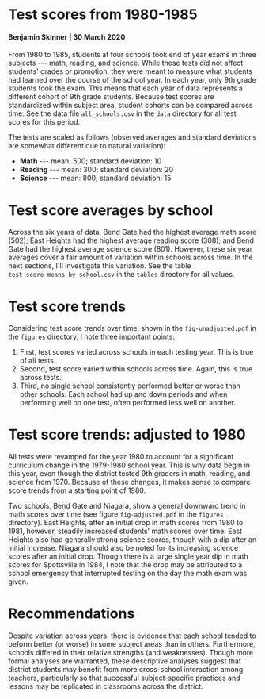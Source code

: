 # Test scores from 1980-1985
#### Benjamin Skinner | 30 March 2020

From 1980 to 1985, students at four schools took end of year exams in
three subjects --- math, reading, and science. While these tests did
not affect students' grades or promotion, they were meant to measure
what students had learned over the course of the school year. In each
year, only 9th grade students took the exam. This means that each year
of data represents a different cohort of 9th grade students. Because
test scores are standardized within subject area, student cohorts can
be compared across time. See the data file `all_schools.csv` in the `data`
directory for all test scores for this period.

The tests are scaled as follows (observed averages and standard
deviations are somewhat different due to natural variation):

- **Math** --- mean: 500; standard deviation: 10
- **Reading** --- mean: 300; standard deviation: 20
- **Science** --- mean: 800; standard deviation: 15

# Test score averages by school

Across the six years of data, Bend Gate had the highest average math
score (502); East Heights had the highest average reading score (308);
and Bend Gate had the highest average science score (801). However,
these six year averages cover a fair amount of variation within
schools across time. In the next sections, I'll investigate this
variation. See the table `test_score_means_by_school.csv` in the
`tables` directory for all values.

# Test score trends

Considering test score trends over time, shown in the
`fig-unadjusted.pdf` in the `figures` directory, I note three
important points:

1. First, test scores varied across schools in each testing year. This
is true of all tests.
2. Second, test score varied within schools across time. Again, this
   is true across tests.
3. Third, no single school consistently performed better or worse than
   other schools. Each school had up and down periods and when
   performing well on one test, often performed less well on another.
   
# Test score trends: adjusted to 1980

All tests were revamped for the year 1980 to account for a significant
curriculum change in the 1979-1980 school year. This is why data begin
in this year, even though the district tested 9th graders in math,
reading, and science from 1970. Because of these changes, it makes
sense to compare score trends from a starting point of 1980.

Two schools, Bend Gate and Niagara, show a general downward trend in
math scores over time (see figure `fig-adjusted.pdf` in the `figures`
directory). East Heights, after an initial drop in math scores from
1980 to 1981, however, steadily increased students' math scores over
time. East Heights also had generally strong science scores, though
with a dip after an initial increase. Niagara should also be noted for
its increasing science scores after an initial drop. Though there is a
large single year dip in math scores for Spottsville in 1984, I note
that the drop may be attributed to a school emergency that interrupted
testing on the day the math exam was given.

# Recommendations

Despite variation across years, there is evidence that each school
tended to peform better (or worse) in some subject areas than in
others. Furthermore, schools differed in their relative strengths (and
weaknesses). Though more formal analyses are warranted, these
descriptive analyses suggest that district students may benefit from
more cross-school interaction among teachers, particularly so that
successful subject-specific practices and lessons may be replicated
in classrooms across the district.
